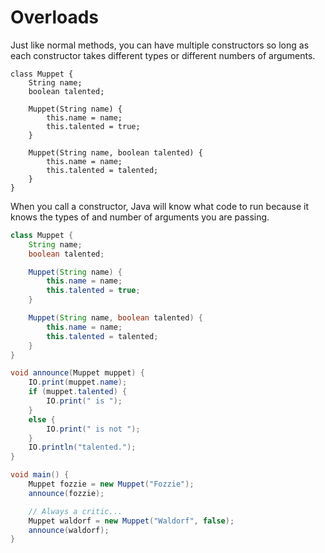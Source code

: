 # Overloads


Just like normal methods, you can have multiple constructors so long as each constructor
takes different types or different numbers of arguments.

```java,no_run
class Muppet {
    String name;
    boolean talented;

    Muppet(String name) {
        this.name = name;
        this.talented = true;
    }

    Muppet(String name, boolean talented) {
        this.name = name;
        this.talented = talented;
    }
}
```

When you call a constructor, Java will know what code to run because it knows the types of and number of arguments you are passing.

```java
class Muppet {
    String name;
    boolean talented;

    Muppet(String name) {
        this.name = name;
        this.talented = true;
    }

    Muppet(String name, boolean talented) {
        this.name = name;
        this.talented = talented;
    }
}

void announce(Muppet muppet) {
    IO.print(muppet.name);
    if (muppet.talented) {
        IO.print(" is ");
    }
    else {
        IO.print(" is not ");
    }
    IO.println("talented.");
}

void main() {
    Muppet fozzie = new Muppet("Fozzie");
    announce(fozzie);

    // Always a critic...
    Muppet waldorf = new Muppet("Waldorf", false);
    announce(waldorf);
}
```